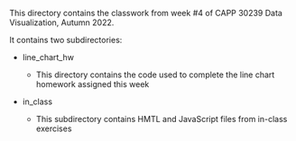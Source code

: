 This directory contains the classwork from week #4 of CAPP 30239 Data Visualization, Autumn 2022. 

It contains two subdirectories:

- line_chart_hw
  - This directory contains the code used to complete the line chart homework assigned this week
  
- in_class
  - This subdirectory contains HMTL and JavaScript files from in-class exercises
